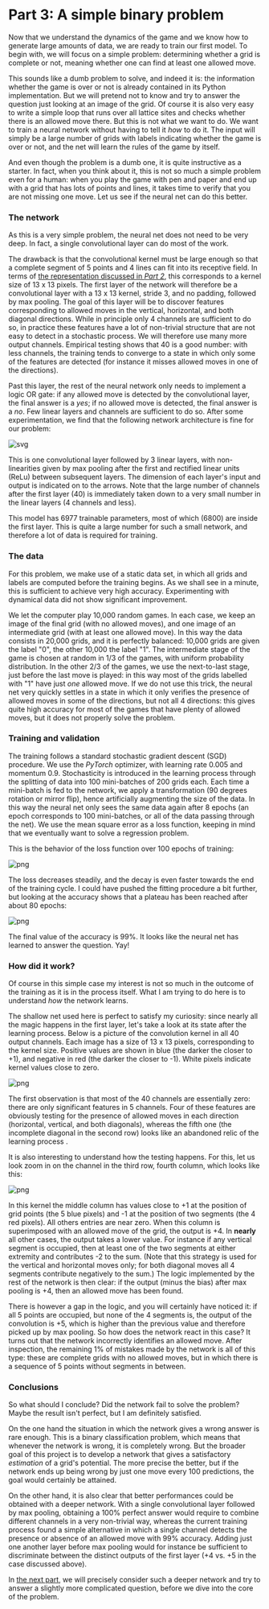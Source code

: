 # Part 3: A simple binary problem

Now that we understand the dynamics of the game and we know how to generate large amounts of data, we are ready to train our first model. To begin with, we will focus on a simple problem: determining whether a grid is complete or not, meaning whether one can find at least one allowed move.

This sounds like a dumb problem to solve, and indeed it is: the information whether the game is over or not is already contained in its Python implementation. But we will pretend not to know and try to answer the question just looking at an image of the grid. Of course it is also very easy to write a simple loop that runs over all lattice sites and checks whether there is an allowed move there. But this is not what we want to do. We want to train a neural network without having to tell it *how* to do it. The input will simply be a large number of grids with labels indicating whether the game is over or not, and the net will learn the rules of the game by itself.

And even though the problem is a dumb one, it is quite instructive as a starter. In fact, when you think about it, this is not so much a simple problem even for a human: when you play the game with pen and paper and end up with a grid that has lots of points and lines, it takes time to verify that you are not missing one move. Let us see if the neural net can do this better.

### The network

As this is a very simple problem, the neural net does not need to be very deep. In fact, a single convolutional layer can do most of the work.

The drawback is that the convolutional kernel must be large enough so that a complete segment of 5 points and 4 lines can fit into its receptive field. In terms of [the representation discussed in *Part 2*](/2022/01/05/Part_2_Data.html), this corresponds to a kernel size of 13 x 13 pixels. The first layer of the network will therefore be a convolutional layer with a 13 x 13 kernel, stride 3, and no padding, followed by max pooling. The goal of this layer will be to discover features corresponding to allowed moves in the vertical, horizontal, and both diagonal directions. While in principle only 4 channels are sufficient to do so, in practice these features have a lot of non-trivial structure that are not easy to detect in a stochastic process. We will therefore use many more output channels. Empirical testing shows that 40 is a good number: with less channels, the training tends to converge to a state in which only some of the features are detected (for instance it misses allowed moves in one of the directions).

Past this layer, the rest of the neural network only needs to implement a logic OR gate: if any allowed move is detected by the convolutional layer, the final answer is a *yes*; if no allowed move is detected, the final answer is a *no*.
Few linear layers and channels are sufficient to do so. After some experimentation, we find that the following network architecture is fine for our problem:

![svg](Part_3_Binary_problem_images/Democritus_architecture.svg 'Network architecture')

This is one convolutional layer followed by 3 linear layers, with non-linearities given by max pooling after the first and rectified linear units (ReLu) between subsequent layers. The dimension of each layer's input and output is indicated on to the arrows. Note that the large number of channels after the first layer (40) is immediately taken down to a very small number in the linear layers (4 channels and less).

This model has 6977 trainable parameters, most of which (6800) are inside the first layer.
This is quite a large number for such a small network, and therefore a lot of data is required for training.

### The data

For this problem, we make use of a static data set, in which all grids and labels are computed before the training begins. As we shall see in a minute, this is sufficient to achieve very high accuracy. Experimenting with dynamical data did not show significant improvement.

We let the computer play 10,000 random games. In each case, we keep an image of the final grid (with no allowed moves), and one image of an intermediate grid (with at least one allowed move). In this way the data consists in 20,000 grids, and it is perfectly balanced: 10,000 grids are given the label "0", the other 10,000 the label "1". The intermediate stage of the game is chosen at random in 1/3 of the games, with uniform probability distribution. In the other 2/3 of the games, we use the next-to-last stage, just before the last move is played: in this way most of the grids labelled with "1" have just *one* allowed move. If we do not use this trick, the neural net very quickly settles in a state in which it only verifies the presence of allowed moves in some of the directions, but not all 4 directions: this gives quite high accuracy for most of the games that have plenty of allowed moves, but it does not properly solve the problem. 

### Training and validation

The training follows a standard stochastic gradient descent (SGD) procedure. We use the *PyTorch* optimizer, with learning rate 0.005 and momentum 0.9. 
Stochasticity is introduced in the learning process through the splitting of data into 100 mini-batches of 200 grids each.
Each time a mini-batch is fed to the network, we apply a transformation (90 degrees rotation or mirror flip), hence artificially augmenting the size of the data. In this way the neural net only sees the same data again after 8 epochs (an epoch corresponds to 100 mini-batches, or all of the data passing through the net).
We use the mean square error as a loss function, keeping in mind that we eventually want to solve a regression problem.

This is the behavior of the loss function over 100 epochs of training:

![png](/images/Democritus_loss.png 'A pretty smooth learning curve on a logarithmic scale.')

The loss decreases steadily, and the decay is even faster towards the end of the training cycle. I could have pushed the fitting procedure a bit further, but looking at the accuracy shows that a plateau has been reached after about 80 epochs:

![png](/images/Democritus_accuracy.png 'Accuracy measures whether the output is larger or smaller than 0.5, and matching the label.')

The final value of the accuracy is 99%.
It looks like the neural net has learned to answer the question. Yay!

### How did it work?



Of course in this simple case my interest is not so much in the outcome of the training as it is in the process itself. What I am trying to do here is to understand *how* the network learns.

The shallow net used here is perfect to satisfy my curiosity: since nearly all the magic happens in the first layer, let's take a look at its state after the learning process. Below is a picture of the convolution kernel in all 40 output channels. Each image has a size of 13 x 13 pixels, corresponding to the kernel size. Positive values are shown in blue (the darker the closer to +1), and negative in red (the darker the closer to -1). White pixels indicate kernel values close to zero.

![png](/images/Democritus_convlayer.png 'State of the first layer at the end of the training process.')

The first observation is that most of the 40 channels are essentially zero: there are only significant features in 5 channels. Four of these features are obviously testing for the presence of allowed moves in each direction (horizontal, vertical, and both diagonals), whereas the fifth one (the incomplete diagonal in the second row) looks like an abandoned relic of the learning process .

It is also interesting to understand how the testing happens. For this, let us look zoom in on the channel in the third row, fourth column, which looks like this:

![png](/images/Democritus_convlayer_zoom.png 'The state of one of the most interesting channels.')

In this kernel the middle column has values close to +1 at the position of grid points (the 5 blue pixels) and -1 at the position of two segments (the 4 red pixels). All others entries are near zero. When this column is superimposed with an allowed move of the grid, the output is +4. In **nearly** all other cases, the output takes a lower value. For instance if any vertical segment is occupied, then at least one of the two segments at either extremity and contributes -2 to the sum. (Note that this strategy is used for the vertical and horizontal moves only; for both diagonal moves all 4 segments contribute negatively to the sum.)
The logic implemented by the rest of the network is then clear: if the output (minus the bias) after max pooling is +4, then an allowed move has been found.

There is however a gap in the logic, and you will certainly have noticed it: if all 5 points are occupied, but none of the 4 segments is, the output of the convolution is +5, which is higher than the previous value and therefore picked up by max pooling. So how does the network react in this case? It turns out that the network incorrectly identifies an allowed move. After inspection, the remaining 1% of mistakes made by the network is all of this type: these are complete grids with no allowed moves, but in which there is a sequence of 5 points without segments in between. 


### Conclusions

So what should I conclude? Did the network fail to solve the problem? Maybe the result isn't perfect, but I am definitely satisfied.

On the one hand the situation in which the network gives a wrong answer is rare enough. This is a binary classification problem, which means that whenever the network is wrong, it is completely wrong. But the broader goal of this project is to develop a network that gives a satisfactory *estimation* of a grid's potential. The more precise the better, but if the network ends up being wrong by just one move every 100 predictions, the goal would certainly be attained.

On the other hand, it is also clear that better performances could be obtained with a deeper network. With a single convolutional layer followed by max pooling, obtaining a 100% perfect answer would require to combine different channels in a very non-trivial way, whereas the current training process found a simple alternative in which a single channel detects the presence or absence of an allowed move with 99% accuracy. Adding just one another layer before max pooling would for instance be sufficient to discriminate between the distinct outputs of the first layer (+4 vs. +5 in the case discussed above).

In [the next part](/), we will precisely consider such a deeper network and try to answer a slightly more complicated question, before we dive into the core of the problem.

